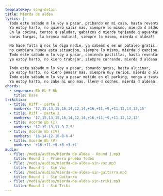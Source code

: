 ```yaml
---
templateKey: song-detail
title: Mierda de aldea
lyrics: |-
  Todo este sabado m lo voy a pasar, pribando en mi casa, hasta reventar!! 
  Ya estoy harto, no quiero salir mas, siempre lo mismo, mierda d aldeaa
  En la cocina, tontos q saludar, gabatxos d mierda teniendo q aguantar,
  caras largas, la bronca matinal, siempre lo mismo, mierda d aldea!! 

  No hace falta q nos lo diga nadie, ya sabems q es un pataleo gratis, 
  no cambiara nunca esta situacion, siempre lo mismo, mierda d cancion!! 
  Todo este sabado m lo voy a pasar, comiendo pastillas, hasta reventar, 
  ya estoy harto, no kiero trabajar, siempre currando, mierda d aldeaa

  Todo este sabado m lo voy a pasar, tomando gotas, hasta alucinar,
  ya estoy harto, no kiero pensar mas, siempre muy serios, mierda d aldeaa!! 
  Todo este sabado m lo voy a pasar metido en el parking, venga a txatarrear!
  Ya estoy harto, no cabe ni uno mas, llen@ d coches, mierda d aldeaa!!!
chords:
  - sequence: Bb Eb F Bb
    title: Base
trikitixa: 
  - title: Riff - parte 1
    numbers: '17,15,13,15,16,14,12,14,+16,+11,+9,+11,12,14,13,15'
  - title: Riff - parte 2
    numbers: '17,15,13,15,16,14,12,14,+16,+11,+9,+11,12,12,12'
  - title: Acorde Bb (I)
    numbers: '17-15-13-11-9-7-5'
  - title: Acorde Eb (IV)
    numbers: '16-14-12-10-8-6-4'
  - title: Acorde Bb (V)
    numbers: '+16-+11-+9-+8-+3-+1'
audio:
  - file: /media/audios/Mierda de Aldea - Round 1.mp3
    title: Round 1 - Primera prueba Todos
  - file: /media/audios/mierda-de-aldea-sin-voz.mp3
    title: Round 1 - Sin Voz
  - file: /media/audios/mierda-de-aldea-sin-guitarra.mp3
    title: Round 1 - Sin Guitarra
  - file: /media/audios/mierda-de-aldea-sin-triki.mp3
    title: Round 1 - Sin Triki
---
```

